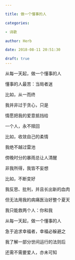 ```yaml
---

title: 做一个懂事的人

categories:

- 诗歌

author: Herb

date: 2018-08-11 20:51:30

draft: true
---
```


从每一天起，做一个懂事的人

懂事的人最苦：当局者迷



比如，从一而终

我并非过于贪心，只是

情愿把我的爱意抵挡给

一个人，永不赎回



比如，收敛自己的柔情

我绝不越过雷池

傍晚时分的暴雨总让人清醒

非我所得，我皆不妄想



比如，不断变好

我反思、批判，并且长出新的血肉

但无法用我的病痛医治好整个夏天

我只能救两个人：你和我



从每一天起，做一个懂事的人

急于追求幸福者，幸福必躲避之

我了解一部分世间运行的法则后

还需不需要爱人，亦未可知
